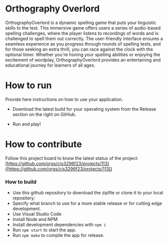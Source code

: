 # Orthography Overlord
OrthographyOverlord is a dynamic spelling game that puts your linguistic skills to the test. This immersive game offers users a series of audio-based spelling challenges, where the player listens to recordings of words and is challenged to spell them out correctly. The user-friendly interface ensures a seamless experience as you progress through rounds of spelling tests, and for those seeking an extra thrill, you can race against the clock with the optional timer. Whether you're honing your spelling abilities or enjoying the excitement of wordplay, OrthographyOverlord provides an entertaining and educational journey for learners of all ages.

# How to run
Provide here instructions on how to use your application.   
- Download the latest build for your operating system from the Release section on the right on GitHub.

- Run and play!

# How to contribute
Follow this project board to know the latest status of the project: [https://github.com/orgs/cis3296f23/projects/113]([https://github.com/orgs/cis3296f23/projects/113])  

### How to build
- Use this github repository to download the zipfile or clone it to your local repository:  
- Specify what branch to use for a more stable release or for cutting edge development.  
- Use Visual Studio Code
- Install Node and NPM
- Install development dependencies with `npm i`
- Run `npm start` to start the app.
- Run `npm make` to compile the app for release.